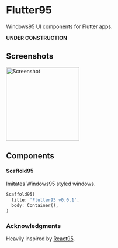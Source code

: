 # Flutter95

Windows95 UI components for Flutter apps.

**UNDER CONSTRUCTION**

## Screenshots

<img src="https://github.com/miquelbeltran/flutter95/raw/master/art/screenshot_v0.0.1.png" alt="Screenshot" width="200"/>

## Components

#### Scaffold95

Imitates Windows95 styled windows.

```dart
Scaffold95(
  title: 'Flutter95 v0.0.1',
  body: Container(),
)
```

### Acknowledgments

Heavily inspired by [React95](https://github.com/arturbien/React95).